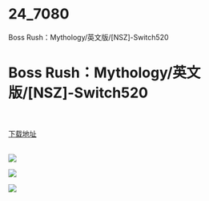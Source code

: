 # 24_7080
Boss Rush：Mythology/英文版/[NSZ]-Switch520
# Boss Rush：Mythology/英文版/[NSZ]-Switch520
 <br/></br>
[下载地址](https://www.switch520.cc/article/7080 "下载地址")
<br/></br>

<p><span><strong><img src="https://www.switch520.cc/muke_img/upload_art_editor_20201102-1_f14e4451dd0ba13c2caa271abfd2683d.jpg"></strong></span></p>
<p><span><strong><img src="https://www.switch520.cc/muke_img/upload_art_editor_20201102-1_1fbd64657e4ae3e65f97ec9ae319ffcd.jpg"></strong></span></p>
<p><span><strong><img src="https://www.switch520.cc/muke_img/upload_art_editor_20201102-1_2f7b60efeecb04705a659d8601bc3376.jpg"></strong></span></p>
<p></p>
<p></p>
